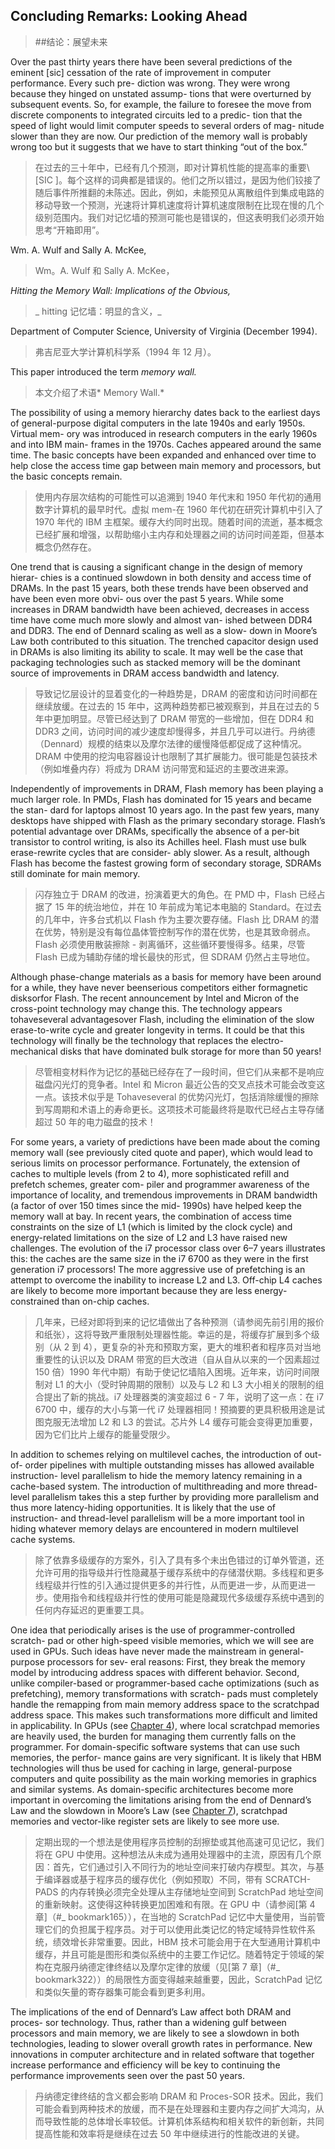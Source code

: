 ## Concluding Remarks: Looking Ahead

> ##结论：展望未来

Over the past thirty years there have been several predictions of the eminent \[sic\] cessation of the rate of improvement in computer performance. Every such pre- diction was wrong. They were wrong because they hinged on unstated assump- tions that were overturned by subsequent events. So, for example, the failure to foresee the move from discrete components to integrated circuits led to a predic- tion that the speed of light would limit computer speeds to several orders of mag- nitude slower than they are now. Our prediction of the memory wall is probably wrong too but it suggests that we have to start thinking “out of the box.”

> 在过去的三十年中，已经有几个预测，即对计算机性能的提高率的重要\ [SIC \]。每个这样的词典都是错误的。他们之所以错过，是因为他们铰接了随后事件所推翻的未陈述。因此，例如，未能预见从离散组件到集成电路的移动导致一个预测，光速将计算机速度将计算机速度限制在比现在慢的几个级别范围内。我们对记忆墙的预测可能也是错误的，但这表明我们必须开始思考“开箱即用”。

Wm. A. Wulf and Sally A. McKee,

> Wm。A. Wulf 和 Sally A. McKee，

_Hitting the Memory Wall: Implications of the Obvious,_

> _ hitting 记忆墙：明显的含义，_

Department of Computer Science, University of Virginia (December 1994).

> 弗吉尼亚大学计算机科学系（1994 年 12 月）。

This paper introduced the term _memory wall._

> 本文介绍了术语* Memory Wall.*

The possibility of using a memory hierarchy dates back to the earliest days of general-purpose digital computers in the late 1940s and early 1950s. Virtual mem- ory was introduced in research computers in the early 1960s and into IBM main- frames in the 1970s. Caches appeared around the same time. The basic concepts have been expanded and enhanced over time to help close the access time gap between main memory and processors, but the basic concepts remain.

> 使用内存层次结构的可能性可以追溯到 1940 年代末和 1950 年代初的通用数字计算机的最早时代。虚拟 mem-在 1960 年代初在研究计算机中引入了 1970 年代的 IBM 主框架。缓存大约同时出现。随着时间的流逝，基本概念已经扩展和增强，以帮助缩小主内存和处理器之间的访问时间差距，但基本概念仍然存在。

One trend that is causing a significant change in the design of memory hierar- chies is a continued slowdown in both density and access time of DRAMs. In the past 15 years, both these trends have been observed and have been even more obvi- ous over the past 5 years. While some increases in DRAM bandwidth have been achieved, decreases in access time have come much more slowly and almost van- ished between DDR4 and DDR3. The end of Dennard scaling as well as a slow- down in Moore’s Law both contributed to this situation. The trenched capacitor design used in DRAMs is also limiting its ability to scale. It may well be the case that packaging technologies such as stacked memory will be the dominant source of improvements in DRAM access bandwidth and latency.

> 导致记忆层设计的显着变化的一种趋势是，DRAM 的密度和访问时间都在继续放缓。在过去的 15 年中，这两种趋势都已被观察到，并且在过去的 5 年中更加明显。尽管已经达到了 DRAM 带宽的一些增加，但在 DDR4 和 DDR3 之间，访问时间的减少速度却慢得多，并且几乎可以进行。丹纳德（Dennard）规模的结束以及摩尔法律的缓慢降低都促成了这种情况。DRAM 中使用的挖沟电容器设计也限制了其扩展能力。很可能是包装技术（例如堆叠内存）将成为 DRAM 访问带宽和延迟的主要改进来源。

Independently of improvements in DRAM, Flash memory has been playing a much larger role. In PMDs, Flash has dominated for 15 years and became the stan- dard for laptops almost 10 years ago. In the past few years, many desktops have shipped with Flash as the primary secondary storage. Flash’s potential advantage over DRAMs, specifically the absence of a per-bit transistor to control writing, is also its Achilles heel. Flash must use bulk erase-rewrite cycles that are consider- ably slower. As a result, although Flash has become the fastest growing form of secondary storage, SDRAMs still dominate for main memory.

> 闪存独立于 DRAM 的改进，扮演着更大的角色。在 PMD 中，Flash 已经占据了 15 年的统治地位，并在 10 年前成为笔记本电脑的 Standard。在过去的几年中，许多台式机以 Flash 作为主要次要存储。Flash 比 DRAM 的潜在优势，特别是没有每位晶体管控制写作的潜在优势，也是其致命弱点。Flash 必须使用散装擦除 - 剥离循环，这些循环要慢得多。结果，尽管 Flash 已成为辅助存储的增长最快的形式，但 SDRAM 仍然占主导地位。

Although phase-change materials as a basis for memory have been around for a while, they have never beenserious competitors either formagnetic disksorfor Flash. The recent announcement by Intel and Micron of the cross-point technology may change this. The technology appears tohaveseveral advantagesover Flash, including the elimination of the slow erase-to-write cycle and greater longevity in terms. It could be that this technology will finally be the technology that replaces the electro- mechanical disks that have dominated bulk storage for more than 50 years!

> 尽管相变材料作为记忆的基础已经存在了一段时间，但它们从来都不是响应磁盘闪光灯的竞争者。Intel 和 Micron 最近公告的交叉点技术可能会改变这一点。该技术似乎是 Tohaveseveral 的优势闪光灯，包括消除缓慢的擦除到写周期和术语上的寿命更长。这项技术可能最终将是取代已经占主导存储超过 50 年的电力磁盘的技术！

For some years, a variety of predictions have been made about the coming memory wall (see previously cited quote and paper), which would lead to serious limits on processor performance. Fortunately, the extension of caches to multiple levels (from 2 to 4), more sophisticated refill and prefetch schemes, greater com- piler and programmer awareness of the importance of locality, and tremendous improvements in DRAM bandwidth (a factor of over 150 times since the mid- 1990s) have helped keep the memory wall at bay. In recent years, the combination of access time constraints on the size of L1 (which is limited by the clock cycle) and energy-related limitations on the size of L2 and L3 have raised new challenges. The evolution of the i7 processor class over 6–7 years illustrates this: the caches are the same size in the i7 6700 as they were in the first generation i7 processors! The more aggressive use of prefetching is an attempt to overcome the inability to increase L2 and L3. Off-chip L4 caches are likely to become more important because they are less energy-constrained than on-chip caches.

> 几年来，已经对即将到来的记忆墙做出了各种预测（请参阅先前引用的报价和纸张），这将导致严重限制处理器性能。幸运的是，将缓存扩展到多个级别（从 2 到 4），更复杂的补充和预取方案，更大的堆积者和程序员对当地重要性的认识以及 DRAM 带宽的巨大改进（自从自从以来的一个因素超过 150 倍）1990 年代中期）有助于使记忆墙陷入困境。近年来，访问时间限制对 L1 的大小（受时钟周期的限制）以及与 L2 和 L3 大小相关的限制的组合提出了新的挑战。i7 处理器类的演变超过 6 - 7 年，说明了这一点：在 i7 6700 中，缓存的大小与第一代 i7 处理器相同！预摘要的更具积极用途是试图克服无法增加 L2 和 L3 的尝试。芯片外 L4 缓存可能会变得更加重要，因为它们比片上缓存的能量受限少。

In addition to schemes relying on multilevel caches, the introduction of out-of- order pipelines with multiple outstanding misses has allowed available instruction- level parallelism to hide the memory latency remaining in a cache-based system. The introduction of multithreading and more thread-level parallelism takes this a step further by providing more parallelism and thus more latency-hiding opportunities. It is likely that the use of instruction- and thread-level parallelism will be a more important tool in hiding whatever memory delays are encountered in modern multilevel cache systems.

> 除了依靠多级缓存的方案外，引入了具有多个未出色错过的订单外管道，还允许可用的指导级并行性隐藏基于缓存系统中的存储潜伏期。多线程和更多线程级并行性的引入通过提供更多的并行性，从而更进一步，从而更进一步。使用指令和线程级并行性的使用可能是隐藏现代多级缓存系统中遇到的任何内存延迟的更重要工具。

One idea that periodically arises is the use of programmer-controlled scratch- pad or other high-speed visible memories, which we will see are used in GPUs. Such ideas have never made the mainstream in general-purpose processors for sev- eral reasons: First, they break the memory model by introducing address spaces with different behavior. Second, unlike compiler-based or programmer-based cache optimizations (such as prefetching), memory transformations with scratch- pads must completely handle the remapping from main memory address space to the scratchpad address space. This makes such transformations more difficult and limited in applicability. In GPUs (see [Chapter 4](#_bookmark165)), where local scratchpad memories are heavily used, the burden for managing them currently falls on the programmer. For domain-specific software systems that can use such memories, the perfor- mance gains are very significant. It is likely that HBM technologies will thus be used for caching in large, general-purpose computers and quite possibility as the main working memories in graphics and similar systems. As domain-specific architectures become more important in overcoming the limitations arising from the end of Dennard’s Law and the slowdown in Moore’s Law (see [Chapter 7](#_bookmark322)), scratchpad memories and vector-like register sets are likely to see more use.

> 定期出现的一个想法是使用程序员控制的刮擦垫或其他高速可见记忆，我们将在 GPU 中使用。这种想法从未成为通用处理器中的主流，原因有几个原因：首先，它们通过引入不同行为的地址空间来打破内存模型。其次，与基于编译器或基于程序员的缓存优化（例如预取）不同，带有 SCRATCH-PADS 的内存转换必须完全处理从主存储地址空间到 ScratchPad 地址空间的重新映射。这使得这种转换更加困难和有限。在 GPU 中（请参阅[第 4 章]（#_ bookmark165）），在当地的 ScratchPad 记忆中大量使用，当前管理它们的负担属于程序员。对于可以使用此类记忆的特定域特异性软件系统，绩效增长非常重要。因此，HBM 技术可能会用于在大型通用计算机中缓存，并且可能是图形和类似系统中的主要工作记忆。随着特定于领域的架构在克服丹纳德定律终结以及摩尔定律的放缓（见[第 7 章]（#_ bookmark322））的局限性方面变得越来越重要，因此，ScratchPad 记忆和类似矢量的寄存器集可能会看到更多利用。

The implications of the end of Dennard’s Law affect both DRAM and proces- sor technology. Thus, rather than a widening gulf between processors and main memory, we are likely to see a slowdown in both technologies, leading to slower overall growth rates in performance. New innovations in computer architecture and in related software that together increase performance and efficiency will be key to continuing the performance improvements seen over the past 50 years.

> 丹纳德定律终结的含义都会影响 DRAM 和 Proces-SOR 技术。因此，我们可能会看到两种技术的放缓，而不是在处理器和主要内存之间扩大鸿沟，从而导致性能的总体增长率较低。计算机体系结构和相关软件的新创新，共同提高性能和效率将是继续在过去 50 年中继续进行的性能改进的关键。
